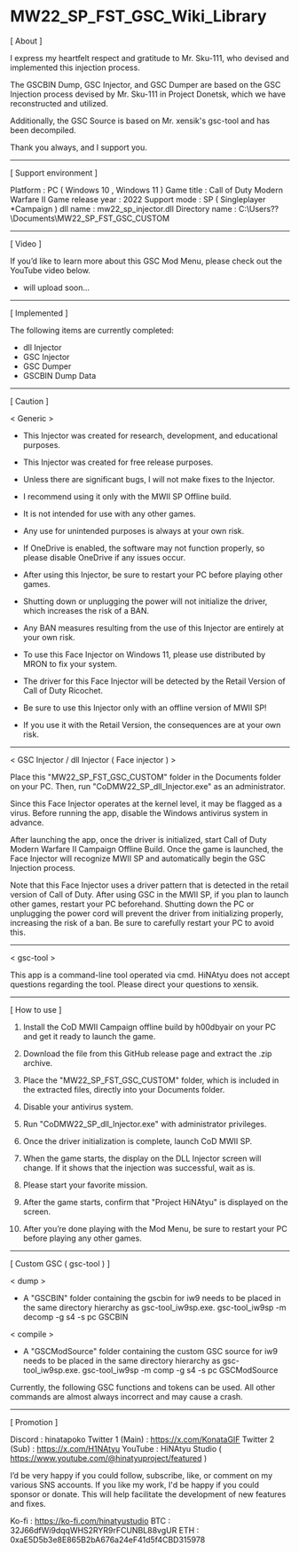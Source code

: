 # MW22_SP_FST_GSC_Wiki_Library

[ About ]

I express my heartfelt respect and gratitude to Mr. Sku-111, who devised and implemented this injection process.

The GSCBIN Dump, GSC Injector, and GSC Dumper are based on the GSC Injection process devised by Mr. Sku-111 in Project Donetsk, which we have reconstructed and utilized.

Additionally, the GSC Source is based on Mr. xensik's gsc-tool and has been decompiled.

Thank you always, and I support you.

----------

[ Support environment ]

Platform : PC ( Windows 10 , Windows 11 )
Game title : Call of Duty Modern Warfare II
Game release year : 2022
Support mode : SP ( Singleplayer *Campaign )
dll name : mw22_sp_injector.dll
Directory name : C:\Users\??\Documents\MW22_SP_FST_GSC_CUSTOM

----------

[ Video ]

If you’d like to learn more about this GSC Mod Menu, please check out the YouTube video below.

* will upload soon...

----------

[ Implemented ]

The following items are currently completed:

- dll Injector
- GSC Injector
- GSC Dumper
- GSCBIN Dump Data

----------

[ Caution ]

< Generic >

* This Injector was created for research, development, and educational purposes.
* This Injector was created for free release purposes.
* Unless there are significant bugs, I will not make fixes to the Injector.
* I recommend using it only with the MWII SP Offline build.
* It is not intended for use with any other games.
* Any use for unintended purposes is always at your own risk.
* If OneDrive is enabled, the software may not function properly, so please disable OneDrive if any issues occur.

* After using this Injector, be sure to restart your PC before playing other games.
* Shutting down or unplugging the power will not initialize the driver, which increases the risk of a BAN.
* Any BAN measures resulting from the use of this Injector are entirely at your own risk.

* To use this Face Injector on Windows 11, please use <MRON AIO FIXES.bat> distributed by MRON to fix your system.

* The driver for this Face Injector will be detected by the Retail Version of Call of Duty Ricochet.
* Be sure to use this Injector only with an offline version of MWII SP!
* If you use it with the Retail Version, the consequences are at your own risk.

----------

< GSC Injector / dll Injector ( Face injector ) >

Place this "MW22_SP_FST_GSC_CUSTOM" folder in the Documents folder on your PC.
Then, run "CoDMW22_SP_dll_Injector.exe" as an administrator.

Since this Face Injector operates at the kernel level, it may be flagged as a virus. Before running the app, disable the Windows antivirus system in advance.

After launching the app, once the driver is initialized, start Call of Duty Modern Warfare II Campaign Offline Build.
Once the game is launched, the Face Injector will recognize MWII SP and automatically begin the GSC Injection process.

Note that this Face Injector uses a driver pattern that is detected in the retail version of Call of Duty.
After using GSC in the MWII SP, if you plan to launch other games, restart your PC beforehand.
Shutting down the PC or unplugging the power cord will prevent the driver from initializing properly, increasing the risk of a ban.
Be sure to carefully restart your PC to avoid this.

----------

< gsc-tool >

This app is a command-line tool operated via cmd.
HiNAtyu does not accept questions regarding the tool.
Please direct your questions to xensik.

----------

[ How to use ]

01. Install the CoD MWII Campaign offline build by h00dbyair on your PC and get it ready to launch the game.  

02. Download the file from this GitHub release page and extract the .zip archive.  

03. Place the "MW22_SP_FST_GSC_CUSTOM" folder, which is included in the extracted files, directly into your Documents folder.  

04. Disable your antivirus system.  

05. Run "CoDMW22_SP_dll_Injector.exe" with administrator privileges.  

06. Once the driver initialization is complete, launch CoD MWII SP.  

07. When the game starts, the display on the DLL Injector screen will change. If it shows that the injection was successful, wait as is.  

08. Please start your favorite mission.   

09. After the game starts, confirm that "Project HiNAtyu" is displayed on the screen.  

10. After you’re done playing with the Mod Menu, be sure to restart your PC before playing any other games.

----------

[ Custom GSC ( gsc-tool ) ]

< dump >
* A "GSCBIN" folder containing the gscbin for iw9 needs to be placed in the same directory hierarchy as gsc-tool_iw9sp.exe.
gsc-tool_iw9sp -m decomp -g s4 -s pc GSCBIN

< compile >
* A "GSCModSource" folder containing the custom GSC source for iw9 needs to be placed in the same directory hierarchy as gsc-tool_iw9sp.exe.
gsc-tool_iw9sp -m comp -g s4 -s pc GSCModSource

Currently, the following GSC functions and tokens can be used.
All other commands are almost always incorrect and may cause a crash.

----------

[ Promotion ]

Discord : hinatapoko
Twitter 1 (Main) : https://x.com/KonataGIF
Twitter 2 (Sub) : https://x.com/H1NAtyu
YouTube : HiNAtyu Studio ( https://www.youtube.com/@hinatyuproject/featured )

I’d be very happy if you could follow, subscribe, like, or comment on my various SNS accounts. 
If you like my work, I'd be happy if you could sponsor or donate.
This will help facilitate the development of new features and fixes.

Ko-fi : https://ko-fi.com/hinatyustudio
BTC : 32J66dfWi9dqqWHS2RYR9rFCUNBL88vgUR
ETH : 0xaE5D5b3e8E865B2bA676a24eF41d5f4CBD315978
